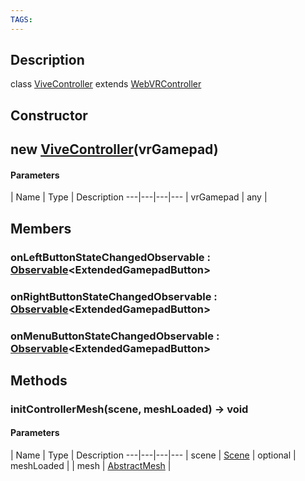 ```yaml
---
TAGS:
---
```

## Description

class [ViveController](/classes/3.1/ViveController) extends [WebVRController](/classes/3.1/WebVRController)



## Constructor

## new [ViveController](/classes/3.1/ViveController)(vrGamepad)



#### Parameters
 | Name | Type | Description
---|---|---|---
 | vrGamepad | any | 

## Members

### onLeftButtonStateChangedObservable : [Observable](/classes/3.1/Observable)&lt;ExtendedGamepadButton&gt;


### onRightButtonStateChangedObservable : [Observable](/classes/3.1/Observable)&lt;ExtendedGamepadButton&gt;


### onMenuButtonStateChangedObservable : [Observable](/classes/3.1/Observable)&lt;ExtendedGamepadButton&gt;


## Methods

### initControllerMesh(scene, meshLoaded) &rarr; void



#### Parameters
 | Name | Type | Description
---|---|---|---
 | scene | [Scene](/classes/3.1/Scene) | 
optional | meshLoaded |  | mesh | [AbstractMesh](/classes/3.1/AbstractMesh) | 

